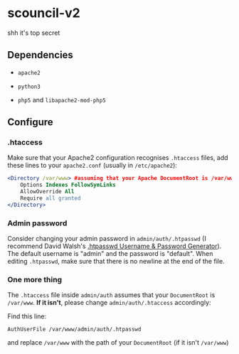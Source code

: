 # scouncil-v2

shh it's top secret

## Dependencies

+ `apache2`

+ `python3`

+ `php5` and `libapache2-mod-php5`

## Configure

### .htaccess
Make sure that your Apache2 configuration recognises `.htaccess` files, add these lines to your `apache2.conf` (usually in `/etc/apache2`):

```apache
<Directory /var/www> #assuming that your Apache DocumentRoot is /var/www
	Options Indexes FollowSymLinks
	AllowOverride All
	Require all granted
</Directory>
```

### Admin password
Consider changing your admin password in `admin/auth/.htpasswd` (I recommend David Walsh's [.htpasswd Username & Password Generator](http://davidwalsh.name/web-development-tools#htaccess-status-message)).
The default username is "admin" and the password is "default".
When editing `.htpasswd`, make sure that there is no newline at the end of the file.

### One more thing
The `.htaccess` file inside `admin/auth` assumes that your `DocumentRoot` is `/var/www`. **If it isn't**, please change `admin/auth/.htaccess` accordingly:

Find this line:

`AuthUserFile /var/www/admin/auth/.htpasswd`

and replace `/var/www` with the path of your `DocumentRoot` (if it isn't `/var/www`)